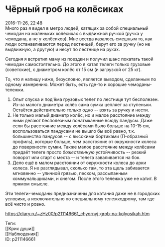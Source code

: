 Чёрный гроб на колёсиках
=========================

   
 2016-11-26, 22:48   
  Много раз я видел в метро людей, катящих за собой специальный чемодан на маленьких колёсиках с выдвижной ручкой (ручка у чемодана, а не у колёсиков). Мне всегда казалось смешным то, как люди останавливаются перед лестницей, берут его за ручку (но не выдвижную, а другую) и несут по лестнице на руках.   
   
 Сегодня я встретил маму из поездки и получил шанс покатать такой чемодан самостоятельно. До этого я катал телеги только грузовые (советские), с диаметром колёс от 15 см (и загрузкой от 25 кг).   
   
 То, что я напишу ниже, безусловно, является выводом, сделанным по одному измерению. Может быть, есть где-то и хорошие чемоданы-тележки.   
   
 1. Опыт спуска и под'ёма грузовых телег по лестнице тут бесполезен. Из-за малого диаметра колёс сама сумка цепляет за ступеньки. Остаётся действительно только одно -- взять за ручку и нести.   
 2. Не только малый диаметр колёс, но и малое расстояние между ними делают бесполезным понатыканные всюду пандусы. Даже если бы расстояние между колёсами было больше на 10-15 см, воспользоваться пандусами не вышло бы всё равно, т.к. большинство пандусов -- с высокими бортиками (П-образный профиль), которые больше, чем расстояние от окружности колеса до поверхности сумки. Также малое расстояние между колёсами придаёт телеге просто  *божественную*  устойчивость -- резкий поворот или старт с места -- и телега заваливается на бок.   
 3. Дело ещё в малом расстоянии от окружности колеса до арки колеса. Я не разглядывал, сколько там, то эта щель забивается мгновенно -- уличной грязью, песком, рассыпанным коммунальщиками, и снегом. После этого тележка уже не катит. В прямом смысле.   
   
 Эти телеги-чемоданы предназначены для катания даже не в городских условиях, а исключительно по специальному тележкодрому, там где всё чисто и ровно.   
    
 <https://diary.ru/~zHz00/p211146661_chyornyj-grob-na-kolyosikah.htm>   
   
 Теги:   
 [[Крик души]]   
 [[Наблюдения]]   
 ID: p211146661